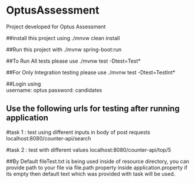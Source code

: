 # OptusAssessment
Project developed for Optus Assessment 

##install this project using 
./mnvw clean install

##Run this project with 
./mvnw spring-boot:run

##To Run All tests please use 
./mvnw test -Dtest=Test*

##For Only Integration testing please use
./mvnw test -Dtest=TestInt*

##Login using  
username: optus
password: candidates

## Use the following urls for testing after running application 

#task 1 : test using different inputs in body of post requests
localhost:8080/counter-api/search

#task 2 : test with different values 
localhost:8080/counter-api/top/5

 
##By Default fileTest.txt is being used inside of resource directory, you can provide path to your file via file.path property inside application.property if its empty then default text which was provided with task will be used. 



